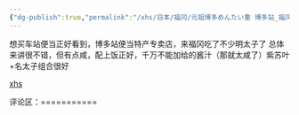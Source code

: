 ```yaml
---
{"dg-publish":true,"permalink":"/xhs/日本/福冈/元祖博多めんたい重 博多站_福冈/","tags":["rednote","福冈"],"created":"2025-03-17T23:02:07.712+08:00","updated":"2025-03-21T00:03:27.882+08:00"}
---
```


 

想买车站便当正好看到，博多站便当特产专卖店，来福冈吃了不少明太子了
总体来讲很不错，但有点咸，配上饭正好，千万不能加给的酱汁（那就太咸了）紫苏叶+名太子组合很好

[xhs](https://www.xiaohongshu.com/explore/66f05ad70000000025031be7?xsec_token=ABqW31iXGaeLgX03LCtKxC-snOVwdxT3VBn2UuHmyNzdI=&xsec_source=pc_user)

评论区：===========

